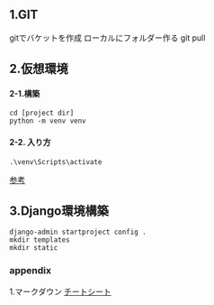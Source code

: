 
## 1.GIT
gitでバケットを作成
ローカルにフォルダー作る
git pull

## 2.仮想環境

#### 2-1.構築 
```
cd [project dir]
python -m venv venv
```

#### 2-2. 入り方
```
.\venv\Scripts\activate 
```

[参考](https://qiita.com/fiftystorm36/items/b2fd47cf32c7694adc2e)

## 3.Django環境構築
```
django-admin startproject config .
mkdir templates
mkdir static
```

### appendix
1.マークダウン
[チートシート](https://qiita.com/Qiita/items/c686397e4a0f4f11683d)

